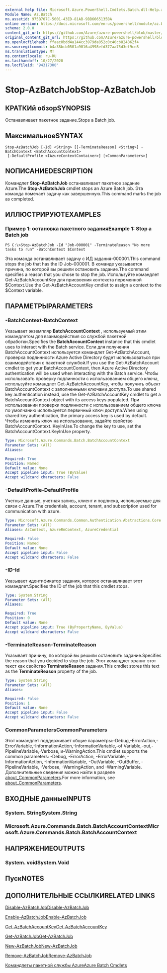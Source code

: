 ```yaml
---
external help file: Microsoft.Azure.PowerShell.Cmdlets.Batch.dll-Help.xml
Module Name: Az.Batch
ms.assetid: 975B707C-5001-43ED-81AB-9BB6665135BA
online version: https://docs.microsoft.com/en-us/powershell/module/az.batch/stop-azbatchjob
schema: 2.0.0
content_git_url: https://github.com/Azure/azure-powershell/blob/master/src/Batch/Batch/help/Stop-AzBatchJob.md
original_content_git_url: https://github.com/Azure/azure-powershell/blob/master/src/Batch/Batch/help/Stop-AzBatchJob.md
ms.openlocfilehash: ffaac0bdd4a144cc3979da052c0c40cb824862f4
ms.sourcegitcommit: b4a38bcb0501a9016a4998efd377aa75d3ef9ce8
ms.translationtype: MT
ms.contentlocale: ru-RU
ms.lasthandoff: 10/27/2020
ms.locfileid: "94317300"
---
```

# <span data-ttu-id="47e01-101">Stop-AzBatchJob</span><span class="sxs-lookup"><span data-stu-id="47e01-101">Stop-AzBatchJob</span></span>

## <span data-ttu-id="47e01-102">КРАТКИй обзор</span><span class="sxs-lookup"><span data-stu-id="47e01-102">SYNOPSIS</span></span>
<span data-ttu-id="47e01-103">Останавливает пакетное задание.</span><span class="sxs-lookup"><span data-stu-id="47e01-103">Stops a Batch job.</span></span>

## <span data-ttu-id="47e01-104">Максимальное</span><span class="sxs-lookup"><span data-stu-id="47e01-104">SYNTAX</span></span>

```
Stop-AzBatchJob [-Id] <String> [[-TerminateReason] <String>] -BatchContext <BatchAccountContext>
 [-DefaultProfile <IAzureContextContainer>] [<CommonParameters>]
```

## <span data-ttu-id="47e01-105">NОПИСАНИЕ</span><span class="sxs-lookup"><span data-stu-id="47e01-105">DESCRIPTION</span></span>
<span data-ttu-id="47e01-106">Командлет **Stop-AzBatchJob** останавливает пакетное задание Azure.</span><span class="sxs-lookup"><span data-stu-id="47e01-106">The **Stop-AzBatchJob** cmdlet stops an Azure Batch job.</span></span>
<span data-ttu-id="47e01-107">Эта команда помечает задачу как завершенную.</span><span class="sxs-lookup"><span data-stu-id="47e01-107">This command marks the job as completed.</span></span>

## <span data-ttu-id="47e01-108">ИЛЛЮСТРИРУЮТ</span><span class="sxs-lookup"><span data-stu-id="47e01-108">EXAMPLES</span></span>

### <span data-ttu-id="47e01-109">Пример 1: остановка пакетного задания</span><span class="sxs-lookup"><span data-stu-id="47e01-109">Example 1: Stop a Batch job</span></span>
```
PS C:\>Stop-AzBatchJob -Id "Job-000001" -TerminateReason "No more tasks to run" -BatchContext $Context
```

<span data-ttu-id="47e01-110">Эта команда останавливает задачу с ИД задания-000001.</span><span class="sxs-lookup"><span data-stu-id="47e01-110">This command stops the job that has the ID Job-000001.</span></span>
<span data-ttu-id="47e01-111">В команде указывается причина, по которой вы решили остановить задание.</span><span class="sxs-lookup"><span data-stu-id="47e01-111">The command specifies a reason that you chose to stop the job.</span></span>
<span data-ttu-id="47e01-112">Используйте командлет Get-AzBatchAccountKey для присвоения контекста переменной $Context.</span><span class="sxs-lookup"><span data-stu-id="47e01-112">Use the Get-AzBatchAccountKey cmdlet to assign a context to the $Context variable.</span></span>

## <span data-ttu-id="47e01-113">ПАРАМЕТРЫ</span><span class="sxs-lookup"><span data-stu-id="47e01-113">PARAMETERS</span></span>

### <span data-ttu-id="47e01-114">-BatchContext</span><span class="sxs-lookup"><span data-stu-id="47e01-114">-BatchContext</span></span>
<span data-ttu-id="47e01-115">Указывает экземпляр **BatchAccountContext** , используемый этим командлетом для взаимодействия со службой пакетной обработки.</span><span class="sxs-lookup"><span data-stu-id="47e01-115">Specifies the **BatchAccountContext** instance that this cmdlet uses to interact with the Batch service.</span></span>
<span data-ttu-id="47e01-116">Если для получения BatchAccountContext используется командлет Get-AzBatchAccount, проверка подлинности Azure Active Directory будет использоваться при взаимодействии с пакетной службой.</span><span class="sxs-lookup"><span data-stu-id="47e01-116">If you use the Get-AzBatchAccount cmdlet to get your BatchAccountContext, then Azure Active Directory authentication will be used when interacting with the Batch service.</span></span> <span data-ttu-id="47e01-117">Чтобы использовать проверку подлинности с использованием общего ключа, используйте командлет Get-AzBatchAccountKey, чтобы получить объект BatchAccountContext с заполненными ключами доступа.</span><span class="sxs-lookup"><span data-stu-id="47e01-117">To use shared key authentication instead, use the Get-AzBatchAccountKey cmdlet to get a BatchAccountContext object with its access keys populated.</span></span> <span data-ttu-id="47e01-118">При использовании проверки подлинности с использованием общего ключа по умолчанию используется первичный ключ доступа.</span><span class="sxs-lookup"><span data-stu-id="47e01-118">When using shared key authentication, the primary access key is used by default.</span></span> <span data-ttu-id="47e01-119">Чтобы изменить ключ на использование, задайте свойство BatchAccountContext. KeyInUse.</span><span class="sxs-lookup"><span data-stu-id="47e01-119">To change the key to use, set the BatchAccountContext.KeyInUse property.</span></span>

```yaml
Type: Microsoft.Azure.Commands.Batch.BatchAccountContext
Parameter Sets: (All)
Aliases:

Required: True
Position: Named
Default value: None
Accept pipeline input: True (ByValue)
Accept wildcard characters: False
```

### <span data-ttu-id="47e01-120">-DefaultProfile</span><span class="sxs-lookup"><span data-stu-id="47e01-120">-DefaultProfile</span></span>
<span data-ttu-id="47e01-121">Учетные данные, учетная запись, клиент и подписка, используемые для связи с Azure.</span><span class="sxs-lookup"><span data-stu-id="47e01-121">The credentials, account, tenant, and subscription used for communication with azure.</span></span>

```yaml
Type: Microsoft.Azure.Commands.Common.Authentication.Abstractions.Core.IAzureContextContainer
Parameter Sets: (All)
Aliases: AzContext, AzureRmContext, AzureCredential

Required: False
Position: Named
Default value: None
Accept pipeline input: False
Accept wildcard characters: False
```

### <span data-ttu-id="47e01-122">-ID</span><span class="sxs-lookup"><span data-stu-id="47e01-122">-Id</span></span>
<span data-ttu-id="47e01-123">Указывает идентификатор задания, которое останавливает этот командлет.</span><span class="sxs-lookup"><span data-stu-id="47e01-123">Specifies the ID of the job that this cmdlet stops.</span></span>

```yaml
Type: System.String
Parameter Sets: (All)
Aliases:

Required: True
Position: 0
Default value: None
Accept pipeline input: True (ByPropertyName, ByValue)
Accept wildcard characters: False
```

### <span data-ttu-id="47e01-124">-TerminateReason</span><span class="sxs-lookup"><span data-stu-id="47e01-124">-TerminateReason</span></span>
<span data-ttu-id="47e01-125">Указывает причину, по которой вы решили остановить задание.</span><span class="sxs-lookup"><span data-stu-id="47e01-125">Specifies the reason that you decided to stop the job.</span></span>
<span data-ttu-id="47e01-126">Этот командлет хранит этот текст как свойство **TerminateReason** задания.</span><span class="sxs-lookup"><span data-stu-id="47e01-126">This cmdlet stores this text as the **TerminateReason** property of the job.</span></span>

```yaml
Type: System.String
Parameter Sets: (All)
Aliases:

Required: False
Position: 1
Default value: None
Accept pipeline input: False
Accept wildcard characters: False
```

### <span data-ttu-id="47e01-127">CommonParameters</span><span class="sxs-lookup"><span data-stu-id="47e01-127">CommonParameters</span></span>
<span data-ttu-id="47e01-128">Этот командлет поддерживает общие параметры:-Debug,-ErrorAction,-ErrorVariable,-InformationAction,-InformationVariable,-of Variable,-out,-PipelineVariable,-Verbose, и-WarningAction.</span><span class="sxs-lookup"><span data-stu-id="47e01-128">This cmdlet supports the common parameters: -Debug, -ErrorAction, -ErrorVariable, -InformationAction, -InformationVariable, -OutVariable, -OutBuffer, -PipelineVariable, -Verbose, -WarningAction, and -WarningVariable.</span></span> <span data-ttu-id="47e01-129">Дополнительные сведения можно найти в разделе [about_CommonParameters](http://go.microsoft.com/fwlink/?LinkID=113216).</span><span class="sxs-lookup"><span data-stu-id="47e01-129">For more information, see [about_CommonParameters](http://go.microsoft.com/fwlink/?LinkID=113216).</span></span>

## <span data-ttu-id="47e01-130">ВХОДНЫЕ данные</span><span class="sxs-lookup"><span data-stu-id="47e01-130">INPUTS</span></span>

### <span data-ttu-id="47e01-131">System. String</span><span class="sxs-lookup"><span data-stu-id="47e01-131">System.String</span></span>

### <span data-ttu-id="47e01-132">Microsoft.Azure.Commands.Batch.BatchAccountContext</span><span class="sxs-lookup"><span data-stu-id="47e01-132">Microsoft.Azure.Commands.Batch.BatchAccountContext</span></span>

## <span data-ttu-id="47e01-133">НАПРЯЖЕНИЕ</span><span class="sxs-lookup"><span data-stu-id="47e01-133">OUTPUTS</span></span>

### <span data-ttu-id="47e01-134">System. void</span><span class="sxs-lookup"><span data-stu-id="47e01-134">System.Void</span></span>

## <span data-ttu-id="47e01-135">Пуск</span><span class="sxs-lookup"><span data-stu-id="47e01-135">NOTES</span></span>

## <span data-ttu-id="47e01-136">ДОПОЛНИТЕЛЬНЫЕ ССЫЛКИ</span><span class="sxs-lookup"><span data-stu-id="47e01-136">RELATED LINKS</span></span>

[<span data-ttu-id="47e01-137">Disable-AzBatchJob</span><span class="sxs-lookup"><span data-stu-id="47e01-137">Disable-AzBatchJob</span></span>](./Disable-AzBatchJob.md)

[<span data-ttu-id="47e01-138">Enable-AzBatchJob</span><span class="sxs-lookup"><span data-stu-id="47e01-138">Enable-AzBatchJob</span></span>](./Enable-AzBatchJob.md)

[<span data-ttu-id="47e01-139">Get-AzBatchAccountKey</span><span class="sxs-lookup"><span data-stu-id="47e01-139">Get-AzBatchAccountKey</span></span>](./Get-AzBatchAccountKey.md)

[<span data-ttu-id="47e01-140">Get-AzBatchJob</span><span class="sxs-lookup"><span data-stu-id="47e01-140">Get-AzBatchJob</span></span>](./Get-AzBatchJob.md)

[<span data-ttu-id="47e01-141">New-AzBatchJob</span><span class="sxs-lookup"><span data-stu-id="47e01-141">New-AzBatchJob</span></span>](./New-AzBatchJob.md)

[<span data-ttu-id="47e01-142">Remove-AzBatchJob</span><span class="sxs-lookup"><span data-stu-id="47e01-142">Remove-AzBatchJob</span></span>](./Remove-AzBatchJob.md)

[<span data-ttu-id="47e01-143">Командлеты пакетной службы Azure</span><span class="sxs-lookup"><span data-stu-id="47e01-143">Azure Batch Cmdlets</span></span>](/powershell/module/Az.Batch/)
